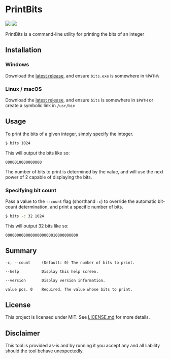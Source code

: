 # PrintBits
[<img src="https://img.shields.io/github/actions/workflow/status/oliverbooth/PrintBits/dotnet.yml">](https://github.com/oliverbooth/PrintBits/actions/workflows/dotnet.yml)
[<img src="https://img.shields.io/github/downloads/oliverbooth/PrintBits/total">](https://github.com/oliverbooth/PrintBits/releases)

PrintBits is a command-line utility for printing the bits of an integer

## Installation
### Windows
Download the [latest release](https://github.com/oliverbooth/PrintBits/releases/latest), and ensure `bits.exe` is somewhere in `%PATH%`

### Linux / macOS
Download the [latest release](https://github.com/oliverbooth/PrintBits/releases/latest), and ensure `bits` is somewhere in `$PATH` or create a symbolic link in `/usr/bin`

## Usage
To print the bits of a given integer, simply specify the integer.
```bash
$ bits 1024
```
This will output the bits like so:
```
0000010000000000
```
The number of bits to print is determined by the value, and will use the next power of 2 capable of displaying the bits.

### Specifying bit count
Pass a value to the `--count` flag (shorthand `-c`) to override the automatic bit-count determination, and print a specific number of bits.
```bash
$ bits -c 32 1024
```
This will output 32 bits like so:
```
00000000000000000000010000000000
```

## Summary
```
-c, --count     (Default: 0) The number of bits to print.

--help          Display this help screen.

--version       Display version information.

value pos. 0    Required. The value whose bits to print.
```

## License
This project is licensed under MIT. See [LICENSE.md](LICENSE.md) for more details.

## Disclaimer
This tool is provided as-is and by running it you accept any and all liability should the tool behave unexpectedly.
